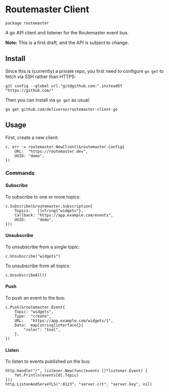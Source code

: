 # Routemaster Client

`package routemaster`

A go API client and listener for the Routemaster event bus.

**Note:** This is a first draft, and the API is subject to change.

## Install

Since this is (currently) a private repo, you first need to configure `go get`
to fetch via SSH rather than HTTPS:

	git config --global url."git@github.com:".insteadOf "https://github.com/"

Then you can install via `go get` as usual:

	go get github.com/deliveroo/routemaster-client-go

## Usage

First, create a new client:

	c, err := routemaster.NewClient(&routemaster.Config{
		URL:  "https://routemaster.dev",
		UUID: "demo",
	})

### Commands

#### Subscribe

To subscribe to one or more topics:

	c.Subscribe(&routemaster.Subscription{
		Topics:   []string{"widgets"},
		Callback: "https://app.example.com/events",
		UUID:     "demo",
	}))

#### Unsubscribe

To unsubscribe from a single topic:

	c.Unsubscribe("widgets")

To unsubscribe from all topics:

	c.UnsubscribeAll()

#### Push

To push an event to the bus:

	c.Push(&routemaster.Event{
		Topic: "widgets",
		Type:  "create",
		URL:   "https://app.example.com/widgets/1",
		Data:  map[string]interface{}{
			"color": "teal",
		},
	})

#### Listen

To listen to events published on the bus:

	http.Handle("/", listener.New(func(events []*listener.Event) {
		fmt.Println(events[0].Topic)
	}))
	http.ListenAndServeTLS(":8123", "server.crt", "server.key", nil)
